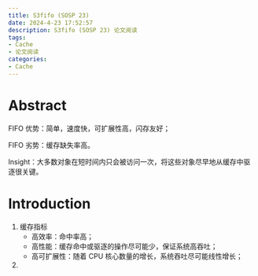 ```yaml
---
title: S3fifo (SOSP 23)
date: 2024-4-23 17:52:57
description: S3fifo (SOSP 23) 论文阅读
tags:
- Cache
- 论文阅读
categories:
- Cache
---
```


# Abstract

FIFO 优势：简单，速度快，可扩展性高，闪存友好；

FIFO 劣势：缓存缺失率高。

Insight：大多数对象在短时间内只会被访问一次，将这些对象尽早地从缓存中驱逐很关键。

# Introduction

1. 缓存指标
    - 高效率：命中率高；
    - 高性能：缓存命中或驱逐的操作尽可能少，保证系统高吞吐；
    - 高可扩展性：随着 CPU 核心数量的增长，系统吞吐尽可能线性增长；
2. 